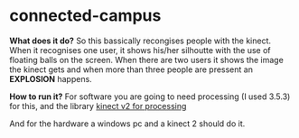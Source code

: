 # connected-campus

<b>What does it do?</b>
So this bassically recongises people with the kinect. When it recognises one user, it shows his/her silhoutte with the use of floating balls on the screen. When there are two users it shows the image the kinect gets and when more than three people are pressent an <b>EXPLOSION</b> happens.

<b>How to run it?</b>
For software you are going to need processing (I used 3.5.3) for this, and the library [kinect v2 for processing](http://codigogenerativo.com/kinectpv2/)

And for the hardware a windows pc and a kinect 2 should do it.
